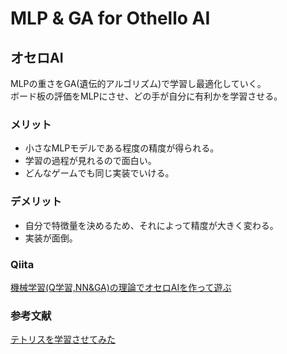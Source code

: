 # MLP & GA for Othello AI

## オセロAI
MLPの重さをGA(遺伝的アルゴリズム)で学習し最適化していく。  
ボード板の評価をMLPにさせ、どの手が自分に有利かを学習させる。  

### メリット
* 小さなMLPモデルである程度の精度が得られる。
* 学習の過程が見れるので面白い。
* どんなゲームでも同じ実装でいける。

### デメリット
* 自分で特徴量を決めるため、それによって精度が大きく変わる。
* 実装が面倒。  

### Qiita
[機械学習(Q学習,NN&GA)の理論でオセロAIを作って遊ぶ](https://qiita.com/hmarf/items/e33a4146128e65c59cbd)

### 参考文献
[テトリスを学習させてみた](https://www.youtube.com/watch?v=D7rjGRoiCeM&t=436s)